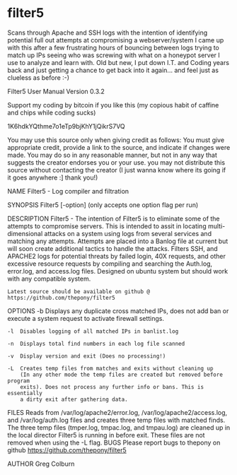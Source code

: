 # filter5
Scans through Apache and SSH logs with the intention of identifying potential full out attempts at compromising a webserver/system
I came up with this after a few frustrating hours of bouncing between logs trying to match up IPs seeing who was screwing
with what on a honeypot server I use to analyze and learn with. Old but new, I put down I.T. and Coding years back and just
getting a chance to get back into it again... and feel just as clueless as before :-)


Filter5 	User Manual Version 0.3.2 

Support my coding by bitcoin if you like this
(my copious habit of caffine and chips while coding sucks)

1K6hdkYQthme7o1eTp9bjKhY1jQikrS7VQ

You may use this source only when giving credit as follows:
  You must give appropriate credit, provide a link to the source, and indicate if changes 
were made. You may do so in any reasonable manner, but not in any way that suggests the 
creator endorses you or your use. you may not distribute this source without contacting 
the creator (I just wanna know where its going if it goes anywhere :] thank you!)


NAME
	Filter5 - Log compiler and filtration

SYNOPSIS
	Filter5 [-option] (only accepts one option flag per run)

DESCRIPTION
	Filter5 - The intention of Filter5 is to eliminate some of the attempts to compromise 
	servers. This is intended to assit in locating multi-dimensional attacks on a system 
	using logs from several services and matching any attempts. Attempts are placed into 
	a Banlog file at current but will soon create additional tactics to handle the attacks.
	Filters SSH, and APACHE2 logs for potential threats by failed login, 40X requests, and 
	other excessive resource requests by compiling and searching the Auth.log, error.log, and 
	access.log files. Designed on ubuntu system but should work with any compatible system.

	Latest source should be available on github @ https://github.com/thepony/filter5

OPTIONS
	-b	Displays any duplicate cross matched IPs, does not add ban or execute a system 
		request to activate firewall settings.

	-l	Disables logging of all matched IPs in banlist.log

	-n	Displays total find numbers in each log file scanned

	-v	Display version and exit (Does no processing!)

	-L	Creates temp files from matches and exits without cleaning up 
		(In any other mode the temp files are created but removed before program 
		exits). Does not process any further info or bans. This is essentially
		a dirty exit after gathering data.

FILES
	Reads from /var/log/apache2/error.log, /var/log/apache2/access.log, and /var/log/auth.log files and 
	creates three temp files with matched finds. The three temp files (tmper.log, tmpac.log, and tmpau.log)
	are cleaned up in the local director Filter5 is running in before exit. These files are not removed
	when using the -L flag.
BUGS
	Please report bugs to thepony on github https://github.com/thepony/filter5

AUTHOR
	Greg Colburn
